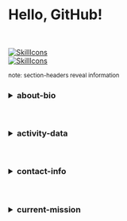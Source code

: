# Hello, GitHub!
<br>

[![SkillIcons](https://skillicons.dev/icons?i=c,perl,php,python,ts)](https://github.com/urlpath#hello-github)<br>
[![SkillIcons](https://skillicons.dev/icons?i=docker,nginx,nodejs,postgresql,sqlite)](https://github.com/urlpath#hello-github)<br>

<small>note: section-headers reveal information</small><br>

<h3>
<details>
<summary>about-bio</summary><br>

- In case you're lost: I'm [@urlpath](https://github.com/urlpath) on GitHub.
- When not conducting perilous expeditions through cyberspace, I [read](https://stallman.org/articles/yellow-hat.html).
- 
-
  
</details>
</h3>
<br>

<h3>
<details>
<summary>activity-data</summary>
<br>

[![Top Langs](https://github-readme-stats.vercel.app/api/top-langs/?username=urlpath&layout=compact&theme=github_dark)](https://github.com/urlpath?tab=repositories)<br>

[![User's GitHub stats](https://github-readme-stats.vercel.app/api?username=urlpath&theme=github_dark&rank_icon=github)](https://github.com/urlpath?tab=repositories)

</details>
</h3>
<br>

<h3>
<details>
<summary>contact-info</summary>
<br>

( i ) [Send e-mail](mailto:@)

```
[USERNAME]@[DOMAIN_NAME]
```

( i ) [Direct message](https://discord.com/users/1029294235544981596) or [join server](https://discord.gg/u6j6MXZaft)

[<img src="https://discord.c99.nl/widget/theme-1/1029294235544981596.png">](https://discord.com/users/1029294235544981596)<br>

</details>
</h3>
<br>

<h3>
<details>
<summary>current-mission</summary>
<br>

- Finish side project
- [Permalink](https://github.com/urlpath/side)<br>

[![Customized Card](https://github-readme-stats.vercel.app/api/pin?username=urlpath&repo=side&theme=github_dark)](https://github.com/urlpath/side)<br>

</details>
</h3>
<br>
